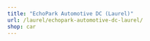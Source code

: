 ```yaml
---
title: "EchoPark Automotive DC (Laurel)"
url: /laurel/echopark-automotive-dc-laurel/
shop: car
---
```

